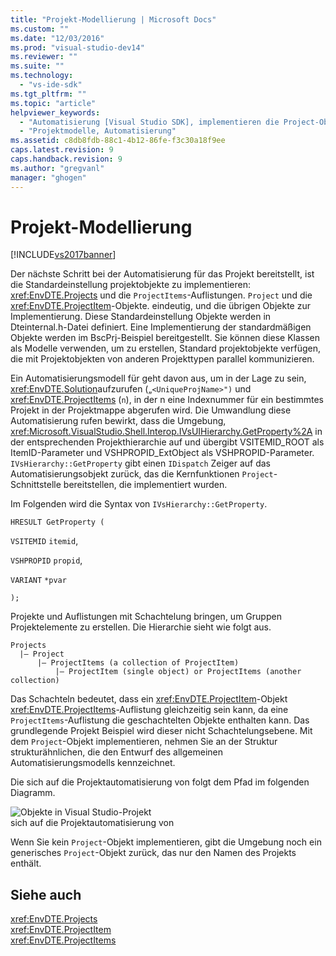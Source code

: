 ```yaml
---
title: "Projekt-Modellierung | Microsoft Docs"
ms.custom: ""
ms.date: "12/03/2016"
ms.prod: "visual-studio-dev14"
ms.reviewer: ""
ms.suite: ""
ms.technology: 
  - "vs-ide-sdk"
ms.tgt_pltfrm: ""
ms.topic: "article"
helpviewer_keywords: 
  - "Automatisierung [Visual Studio SDK], implementieren die Project-Objekte"
  - "Projektmodelle, Automatisierung"
ms.assetid: c8db8fdb-88c1-4b12-86fe-f3c30a18f9ee
caps.latest.revision: 9
caps.handback.revision: 9
ms.author: "gregvanl"
manager: "ghogen"
---
```

# Projekt-Modellierung
[!INCLUDE[vs2017banner](../../code-quality/includes/vs2017banner.md)]

Der nächste Schritt bei der Automatisierung für das Projekt bereitstellt, ist die Standardeinstellung projektobjekte zu implementieren: <xref:EnvDTE.Projects> und die `ProjectItems`\-Auflistungen. `Project` und die <xref:EnvDTE.ProjectItem>\-Objekte. eindeutig, und die übrigen Objekte zur Implementierung.  Diese Standardeinstellung Objekte werden in Dteinternal.h\-Datei definiert.  Eine Implementierung der standardmäßigen Objekte werden im BscPrj\-Beispiel bereitgestellt.  Sie können diese Klassen als Modelle verwenden, um zu erstellen, Standard projektobjekte verfügen, die mit Projektobjekten von anderen Projekttypen parallel kommunizieren.  
  
 Ein Automatisierungsmodell für geht davon aus, um in der Lage zu sein, <xref:EnvDTE.Solution>aufzurufen \(„`<UniqueProjName>")` und <xref:EnvDTE.ProjectItems> \(`n`\), in der n eine Indexnummer für ein bestimmtes Projekt in der Projektmappe abgerufen wird.  Die Umwandlung diese Automatisierung rufen bewirkt, dass die Umgebung, <xref:Microsoft.VisualStudio.Shell.Interop.IVsUIHierarchy.GetProperty%2A> in der entsprechenden Projekthierarchie auf und übergibt VSITEMID\_ROOT als ItemID\-Parameter und VSHPROPID\_ExtObject als VSHPROPID\-Parameter.  `IVsHierarchy::GetProperty` gibt einen `IDispatch` Zeiger auf das Automatisierungsobjekt zurück, das die Kernfunktionen `Project`\-Schnittstelle bereitstellen, die implementiert wurden.  
  
 Im Folgenden wird die Syntax von `IVsHierarchy::GetProperty`.  
  
 `HRESULT GetProperty (`  
  
 `VSITEMID` `itemid`,  
  
 `VSHPROPID` `propid`,  
  
 `VARIANT` `*pvar`  
  
 `);`  
  
 Projekte und Auflistungen mit Schachtelung bringen, um Gruppen Projektelemente zu erstellen.  Die Hierarchie sieht wie folgt aus.  
  
```  
Projects  
  |– Project  
      |– ProjectItems (a collection of ProjectItem)  
          |– ProjectItem (single object) or ProjectItems (another collection)  
```  
  
 Das Schachteln bedeutet, dass ein <xref:EnvDTE.ProjectItem>\-Objekt <xref:EnvDTE.ProjectItems>\-Auflistung gleichzeitig sein kann, da eine `ProjectItems`\-Auflistung die geschachtelten Objekte enthalten kann.  Das grundlegende Projekt Beispiel wird dieser nicht Schachtelungsebene.  Mit dem `Project`\-Objekt implementieren, nehmen Sie an der Struktur strukturähnlichen, die den Entwurf des allgemeinen Automatisierungsmodells kennzeichnet.  
  
 Die sich auf die Projektautomatisierung von folgt dem Pfad im folgenden Diagramm.  
  
 ![Objekte in Visual Studio&#45;Projekt](../../extensibility/internals/media/projectobjects.png "ProjectObjects")  
sich auf die Projektautomatisierung von  
  
 Wenn Sie kein `Project`\-Objekt implementieren, gibt die Umgebung noch ein generisches `Project`\-Objekt zurück, das nur den Namen des Projekts enthält.  
  
## Siehe auch  
 <xref:EnvDTE.Projects>   
 <xref:EnvDTE.ProjectItem>   
 <xref:EnvDTE.ProjectItems>